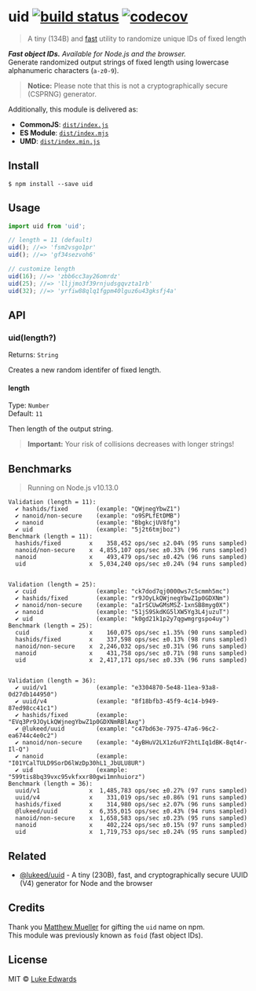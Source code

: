 # uid [![build status](https://badgen.net/github/status/lukeed/uid)](https://github.com/lukeed/uid/actions) [![codecov](https://badgen.now.sh/codecov/c/github/lukeed/uid)](https://codecov.io/gh/lukeed/uid)

> A tiny (134B) and [fast](#benchmarks) utility to randomize unique IDs of fixed length

_**Fast object IDs.** Available for Node.js and the browser._<br>Generate randomized output strings of fixed length using lowercase alphanumeric characters (`a-z0-9`).

> **Notice:** Please note that this is not a cryptographically secure (CSPRNG) generator.

Additionally, this module is delivered as:

* **CommonJS**: [`dist/index.js`](https://unpkg.com/uid/dist/index.js)
* **ES Module**: [`dist/index.mjs`](https://unpkg.com/uid/dist/index.mjs)
* **UMD**: [`dist/index.min.js`](https://unpkg.com/uid/dist/index.min.js)

## Install

```
$ npm install --save uid
```


## Usage

```js
import uid from 'uid';

// length = 11 (default)
uid(); //=> 'fsm2vsgo1pr'
uid(); //=> 'gf34sezvoh6'

// customize length
uid(16); //=> 'zbb6cc3ay26omrdz'
uid(25); //=> 'lljjmo3f39rnjudsgqvzta1rb'
uid(32); //=> 'yrfiw88qlq1fgpm40lguz6u43gksfj4a'
```


## API

### uid(length?)
Returns: `String`

Creates a new random identifer of fixed length.

#### length
Type: `Number`<br>
Default: `11`

Then length of the output string.

> **Important:** Your risk of collisions decreases with longer strings!


## Benchmarks

> Running on Node.js v10.13.0

```
Validation (length = 11):
  ✔ hashids/fixed        (example: "QWjnegYbwZ1")
  ✔ nanoid/non-secure    (example: "o9SPLfEtDMB")
  ✔ nanoid               (example: "BbgkcjUV8fg")
  ✔ uid                  (example: "5j2t6tmjboz")
Benchmark (length = 11):
  hashids/fixed        x    358,452 ops/sec ±2.04% (95 runs sampled)
  nanoid/non-secure    x  4,855,107 ops/sec ±0.33% (96 runs sampled)
  nanoid               x    493,479 ops/sec ±0.42% (96 runs sampled)
  uid                  x  5,034,240 ops/sec ±0.24% (94 runs sampled)


Validation (length = 25):
  ✔ cuid                 (example: "ck7dod7qj0000ws7c5cmmh5mc")
  ✔ hashids/fixed        (example: "r9JOyLkQWjnegYbwZ1p0GDXNm")
  ✔ nanoid/non-secure    (example: "aIrSCUwGMsMSZ-1xnSB8myg0X")
  ✔ nanoid               (example: "51jS9SkdKG5lXW5Yg3L4juzuT")
  ✔ uid                  (example: "k0gd21k1p2y7qgwmgrgspo4uy")
Benchmark (length = 25):
  cuid                 x    160,075 ops/sec ±1.35% (90 runs sampled)
  hashids/fixed        x    337,598 ops/sec ±0.13% (98 runs sampled)
  nanoid/non-secure    x  2,246,032 ops/sec ±0.31% (96 runs sampled)
  nanoid               x    431,758 ops/sec ±0.71% (98 runs sampled)
  uid                  x  2,417,171 ops/sec ±0.33% (96 runs sampled)


Validation (length = 36):
  ✔ uuid/v1              (example: "e3304870-5e48-11ea-93a8-0d27db144950")
  ✔ uuid/v4              (example: "8f18bfb3-45f9-4c14-b949-87ed98cc41c1")
  ✔ hashids/fixed        (example: "EVq3Pr9JOyLkQWjnegYbwZ1p0GDXNmRBlAxg")
  ✔ @lukeed/uuid         (example: "c47bd63e-7975-47a6-96c2-ea6744c4e0c2")
  ✔ nanoid/non-secure    (example: "4yBHuV2LX1z6uYF2htLIq1dBK-Bqt4r-Il-Q")
  ✔ nanoid               (example: "I01YCalTULD9SorD6lWzDp30hL1_JbULU8UR")
  ✔ uid                  (example: "599tis8bq39vxc95vkfxxr80gwi1mnhuiorz")
Benchmark (length = 36):
  uuid/v1              x  1,485,783 ops/sec ±0.27% (97 runs sampled)
  uuid/v4              x    331,019 ops/sec ±0.86% (91 runs sampled)
  hashids/fixed        x    314,980 ops/sec ±2.07% (96 runs sampled)
  @lukeed/uuid         x  6,355,015 ops/sec ±0.43% (94 runs sampled)
  nanoid/non-secure    x  1,658,583 ops/sec ±0.23% (95 runs sampled)
  nanoid               x    402,224 ops/sec ±0.15% (97 runs sampled)
  uid                  x  1,719,753 ops/sec ±0.24% (95 runs sampled)
```


## Related

- [@lukeed/uuid](https://github.com/lukeed/uuid) - A tiny (230B), fast, and cryptographically secure UUID (V4) generator for Node and the browser

## Credits

Thank you [Matthew Mueller](https://github.com/matthewmueller) for gifting the `uid` name on npm.<br>
This module was previously known as `foid` (fast object IDs).

## License

MIT © [Luke Edwards](https://lukeed.com)
